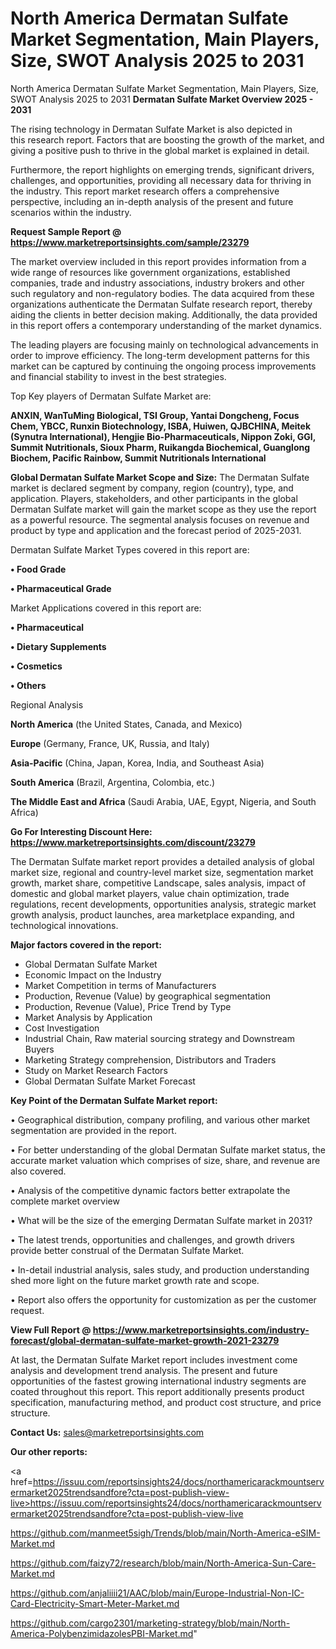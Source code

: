 # North America Dermatan Sulfate Market Segmentation, Main Players, Size, SWOT Analysis 2025 to 2031
North America Dermatan Sulfate Market Segmentation, Main Players, Size, SWOT Analysis 2025 to 2031
<Strong> Dermatan Sulfate Market Overview 2025 - 2031</strong>

The rising technology in Dermatan Sulfate Market is also depicted in this research report. Factors that are boosting the growth of the market, and giving a positive push to thrive in the global market is explained in detail.

Furthermore, the report highlights on emerging trends, significant drivers, challenges, and opportunities, providing all necessary data for thriving in the industry. This report market research offers a comprehensive perspective, including an in-depth analysis of the present and future scenarios within the industry.

<strong>Request Sample Report @ <a href=https://www.marketreportsinsights.com/sample/23279>https://www.marketreportsinsights.com/sample/23279</a></strong>

The market overview included in this report provides information from a wide range of resources like government organizations, established companies, trade and industry associations, industry brokers and other such regulatory and non-regulatory bodies. The data acquired from these organizations authenticate the Dermatan Sulfate research report, thereby aiding the clients in better decision making. Additionally, the data provided in this report offers a contemporary understanding of the market dynamics.

The leading players are focusing mainly on technological advancements in order to improve efficiency. The long-term development patterns for this market can be captured by continuing the ongoing process improvements and financial stability to invest in the best strategies.

Top Key players of Dermatan Sulfate Market are:

<strong>ANXIN, WanTuMing Biological, TSI Group, Yantai Dongcheng, Focus Chem, YBCC, Runxin Biotechnology, ISBA, Huiwen, QJBCHINA, Meitek (Synutra International), Hengjie Bio-Pharmaceuticals, Nippon Zoki, GGI, Summit Nutritionals, Sioux Pharm, Ruikangda Biochemical, Guanglong Biochem, Pacific Rainbow, Summit Nutritionals International</strong>

<strong><b>Global Dermatan Sulfate Market Scope and Size:</b></strong>
The Dermatan Sulfate market is declared segment by company, region (country), type, and application. Players, stakeholders, and other participants in the global Dermatan Sulfate market will gain the market scope as they use the report as a powerful resource. The segmental analysis focuses on revenue and product by type and application and the forecast period of 2025-2031.

Dermatan Sulfate Market Types covered in this report are:

<strong>• Food Grade

• Pharmaceutical Grade</strong>

Market Applications covered in this report are:

<strong>• Pharmaceutical

• Dietary Supplements

• Cosmetics

• Others</strong> 

Regional Analysis

<strong>North America</strong> (the United States, Canada, and Mexico)

<strong>Europe</strong> (Germany, France, UK, Russia, and Italy)

<strong>Asia-Pacific</strong> (China, Japan, Korea, India, and Southeast Asia)

<strong>South America</strong> (Brazil, Argentina, Colombia, etc.)

<strong>The Middle East and Africa</strong> (Saudi Arabia, UAE, Egypt, Nigeria, and South Africa)

<strong>Go For Interesting Discount Here: <a href=https://www.marketreportsinsights.com/discount/23279>https://www.marketreportsinsights.com/discount/23279</a></strong>

The Dermatan Sulfate market report provides a detailed analysis of global market size, regional and country-level market size, segmentation market growth, market share, competitive Landscape, sales analysis, impact of domestic and global market players, value chain optimization, trade regulations, recent developments, opportunities analysis, strategic market growth analysis, product launches, area marketplace expanding, and technological innovations.

<strong><b>Major factors covered in the report:</b></strong>
<ul>
  <li>Global Dermatan Sulfate Market </li>
  <li>Economic Impact on the Industry</li>
  <li>Market Competition in terms of Manufacturers</li>
  <li>Production, Revenue (Value) by geographical segmentation</li>
  <li>Production, Revenue (Value), Price Trend by Type</li>
  <li>Market Analysis by Application</li>
  <li>Cost Investigation</li>
  <li>Industrial Chain, Raw material sourcing strategy and Downstream Buyers</li>
  <li>Marketing Strategy comprehension, Distributors and Traders</li>
  <li>Study on Market Research Factors</li>
  <li>Global Dermatan Sulfate Market Forecast</li>
</ul>

<strong><b>Key Point of the Dermatan Sulfate Market report:</b></strong>

• Geographical distribution, company profiling, and various other market segmentation are provided in the report.

• For better understanding of the global Dermatan Sulfate market status, the accurate market valuation which comprises of size, share, and revenue are also covered.

• Analysis of the competitive dynamic factors better extrapolate the complete market overview

• What will be the size of the emerging Dermatan Sulfate market in 2031?

• The latest trends, opportunities and challenges, and growth drivers provide better construal of the Dermatan Sulfate Market.

• In-detail industrial analysis, sales study, and production understanding shed more light on the future market growth rate and scope.

• Report also offers the opportunity for customization as per the customer request.

<strong><b>View Full Report @ <a href=https://www.marketreportsinsights.com/industry-forecast/global-dermatan-sulfate-market-growth-2021-23279>https://www.marketreportsinsights.com/industry-forecast/global-dermatan-sulfate-market-growth-2021-23279</a></b></strong>


At last, the Dermatan Sulfate Market report includes investment come analysis and development trend analysis. The present and future opportunities of the fastest growing international industry segments are coated throughout this report. This report additionally presents product specification, manufacturing method, and product cost structure, and price structure.

<strong>Contact Us:</strong>
sales@marketreportsinsights.com

<strong>Our other reports:</strong>

<a href=https://issuu.com/reportsinsights24/docs/northamericarackmountservermarket2025trendsandfore?cta=post-publish-view-live>https://issuu.com/reportsinsights24/docs/northamericarackmountservermarket2025trendsandfore?cta=post-publish-view-live</a>

<a href=https://github.com/manmeet5sigh/Trends/blob/main/North-America-eSIM-Market.md>https://github.com/manmeet5sigh/Trends/blob/main/North-America-eSIM-Market.md</a>

<a href=https://github.com/faizy72/research/blob/main/North-America-Sun-Care-Market.md>https://github.com/faizy72/research/blob/main/North-America-Sun-Care-Market.md</a>

<a href=https://github.com/anjaliiii21/AAC/blob/main/Europe-Industrial-Non-IC-Card-Electricity-Smart-Meter-Market.md>https://github.com/anjaliiii21/AAC/blob/main/Europe-Industrial-Non-IC-Card-Electricity-Smart-Meter-Market.md</a>

<a href=https://github.com/cargo2301/marketing-strategy/blob/main/North-America-PolybenzimidazolesPBI-Market.md>https://github.com/cargo2301/marketing-strategy/blob/main/North-America-PolybenzimidazolesPBI-Market.md</a>"
